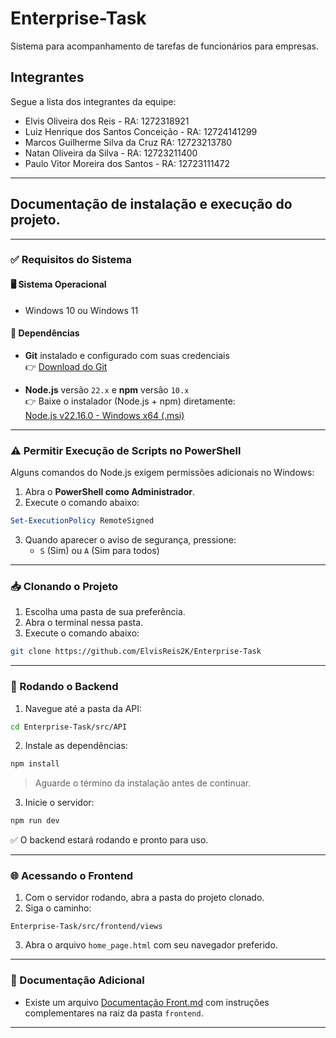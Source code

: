 # Enterprise-Task
Sistema para acompanhamento de tarefas de funcionários para empresas.

## Integrantes
Segue a lista dos integrantes da equipe:
- Elvis Oliveira dos Reis - RA: 1272318921
- Luiz Henrique dos Santos Conceição - RA: 12724141299
- Marcos Guilherme Silva da Cruz  RA: 12723213780
- Natan Oliveira da Silva - RA: 12723211400
- Paulo Vitor Moreira dos Santos - RA: 12723111472

---

## Documentação de instalação e execução do projeto.

---

### ✅ Requisitos do Sistema

#### 🖥️ Sistema Operacional
- Windows 10 ou Windows 11

#### 🔧 Dependências

- **Git** instalado e configurado com suas credenciais  
  👉 [Download do Git](https://git-scm.com/downloads)

- **Node.js** versão `22.x` e **npm** versão `10.x`  
  👉 Baixe o instalador (Node.js + npm) diretamente:  
  [Node.js v22.16.0 - Windows x64 (.msi)](https://nodejs.org/dist/v22.16.0/node-v22.16.0-x64.msi)

---

### ⚠️ Permitir Execução de Scripts no PowerShell

Alguns comandos do Node.js exigem permissões adicionais no Windows:

1. Abra o **PowerShell como Administrador**.
2. Execute o comando abaixo:

```powershell
Set-ExecutionPolicy RemoteSigned
```

3. Quando aparecer o aviso de segurança, pressione:
   - `S` (Sim) ou `A` (Sim para todos)

---

### 📥 Clonando o Projeto

1. Escolha uma pasta de sua preferência.
2. Abra o terminal nessa pasta.
3. Execute o comando abaixo:

```bash
git clone https://github.com/ElvisReis2K/Enterprise-Task
```

---

### 🔧 Rodando o Backend

1. Navegue até a pasta da API:

```bash
cd Enterprise-Task/src/API
```

2. Instale as dependências:

```bash
npm install
```

> Aguarde o término da instalação antes de continuar.

3. Inicie o servidor:

```bash
npm run dev
```

✅ O backend estará rodando e pronto para uso.

---

### 🌐 Acessando o Frontend

1. Com o servidor rodando, abra a pasta do projeto clonado.
2. Siga o caminho:

```
Enterprise-Task/src/frontend/views
```

3. Abra o arquivo `home_page.html` com seu navegador preferido.

---

### 📄 Documentação Adicional

- Existe um arquivo [Documentação Front.md]() com instruções complementares na raiz da pasta `frontend`.

---
